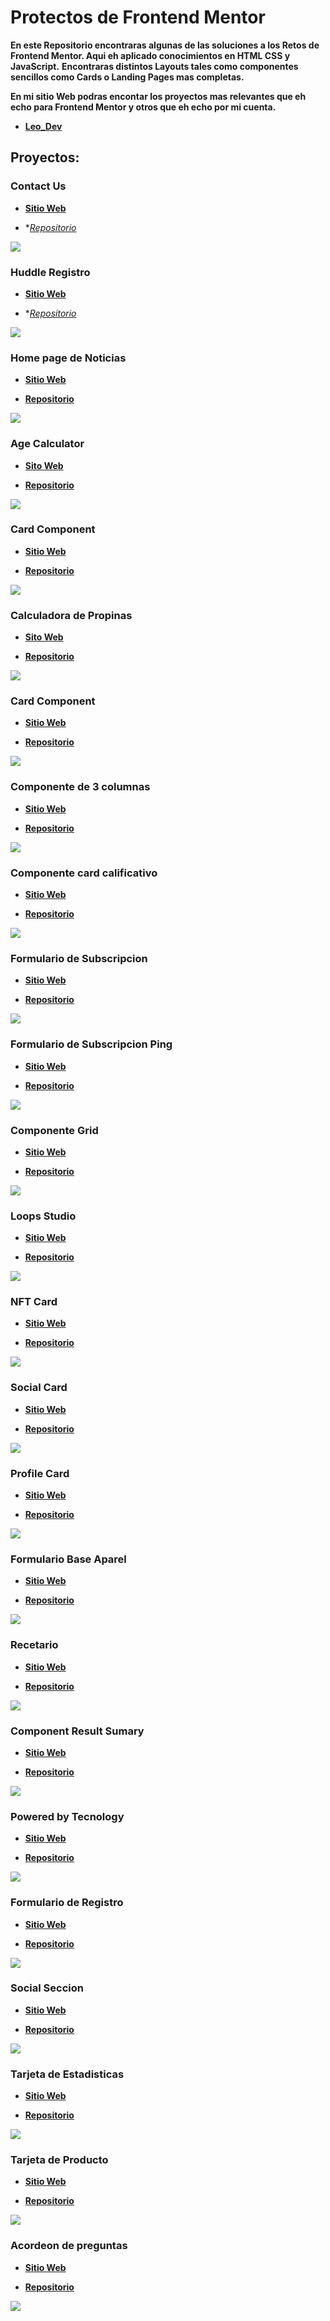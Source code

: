 # Protectos de Frontend Mentor

**En este Repositorio encontraras algunas de las soluciones a los Retos de Frontend Mentor. Aqui eh aplicado conocimientos en HTML CSS y JavaScript.**
**Encontraras distintos Layouts tales como componentes sencillos como Cards o Landing Pages mas completas.**

**En mi sitio Web podras encontar los proyectos mas relevantes que eh echo para Frontend Mentor y otros que eh echo por mi cuenta.**

- **[Leo_Dev](https://leonardo291024.github.io/Leonardo__Diaz/index.html)**

## Proyectos:

### Contact Us
- **[Sitio Web](https://Leonardo291024.github.io/Frontend_Mentor/24-contact-form)**

- **[Repositorio](https://github.com/Leonardo291024/Frontend_Mentor/tree/main/24-contact-form)*

![](./24-contact-form/images/contact-us.png)

### Huddle Registro
- **[Sitio Web](https://Leonardo291024.github.io/Frontend_Mentor/23-huddle-intro)**

- **[Repositorio](https://github.com/Leonardo291024/Frontend_Mentor/tree/main/23-huddle-intro)*

![](./23-huddle-intro/images/huddle-register.png)

### Home page de Noticias
- **[Sitio Web](https://Leonardo291024.github.io/Frontend_Mentor/00-home-page-noticias)**

- **[Repositorio](https://github.com/Leonardo291024/Frontend_Mentor/tree/main/00-home-page-noticias)**

![](./00-home-page-noticias/images/paginaDeNoticias.jpg)

### Age Calculator
- **[Sito Web](https://Leonardo291024.github.io/Frontend_Mentor/01-age-calculator)**

- **[Repositorio](https://github.com/Leonardo291024/Frontend_Mentor/tree/main/01-age-calculator)**

![](./01-age-calculator/images/calculadora-cronologica.png)

### Card Component
- **[Sitio Web](https://Leonardo291024.github.io/Frontend_Mentor/02-card-component)**

- **[Repositorio](https://github.com/Leonardo291024/Frontend_Mentor/tree/main/02-card-component)**

![](./02-card-component/images/article-preview-component.png)

### Calculadora de Propinas
- **[Sito Web](https://Leonardo291024.github.io/Frontend_Mentor/03-calculadora-propinas)**

- **[Repositorio](https://github.com/Leonardo291024/Frontend_Mentor/tree/main/03-calculadora-propinas)**

![](./03-calculadora-propinas/images/calculadoraDePropinas.jpg)

### Card Component
- **[Sitio Web](https://Leonardo291024.github.io/Frontend_Mentor/04-card-component)**

- **[Repositorio](https://github.com/Leonardo291024/Frontend_Mentor/tree/main/04-card-component)**

![](./04-card-component/images/card-order-sumary.png)

### Componente de 3 columnas
- **[Sitio Web](https://Leonardo291024.github.io/Frontend_Mentor/05-component-3-colunmas)**

- **[Repositorio](https://github.com/Leonardo291024/Frontend_Mentor/tree/main/05-component-3-colunmas)**

![](./05-component-3-colunmas/images/componente-3-columnas.png)

### Componente card calificativo
- **[Sitio Web](https://Leonardo291024.github.io/Frontend_Mentor/06-component-card-calificativo)**

- **[Repositorio](https://github.com/Leonardo291024/Frontend_Mentor/tree/main/06-component-card-calificativo)**

![](./06-component-card-calificativo/images/ComponenteCalificativo.jpg)

### Formulario de Subscripcion
- **[Sitio Web](https://Leonardo291024.github.io/Frontend_Mentor/07-formulario-subscripcion)**

- **[Repositorio](https://github.com/Leonardo291024/Frontend_Mentor/tree/main/07-formulario-subscripcion)**

![](./07-formulario-subscripcion/images/formulario-de-suscripcion.png)

### Formulario de Subscripcion Ping
- **[Sitio Web](https://Leonardo291024.github.io/Frontend_Mentor/08-formulario-ping)**

- **[Repositorio](https://github.com/Leonardo291024/Frontend_Mentor/tree/main/08-formulario-ping)**

![](./08-formulario-ping/images/ping.png)

### Componente Grid
- **[Sitio Web](https://Leonardo291024.github.io/Frontend_Mentor/09-grid-component)**

- **[Repositorio](https://github.com/Leonardo291024/Frontend_Mentor/tree/main/09-grid-component)**

![](./09-grid-component/images/componente-grid.png)

### Loops Studio
- **[Sitio Web](https://Leonardo291024.github.io/Frontend_Mentor/10-loop-studios)**

- **[Repositorio](https://github.com/Leonardo291024/Frontend_Mentor/tree/main/10-loop-studios)**

![](./10-loop-studios/images/loopsStudios.jpg)

### NFT Card
- **[Sitio Web](https://Leonardo291024.github.io/Frontend_Mentor/11-nft-card)**

- **[Repositorio](https://github.com/Leonardo291024/Frontend_Mentor/tree/main/11-nft-card)**

![](./11-nft-card/images/card-nft.png)

### Social Card
- **[Sitio Web](https://Leonardo291024.github.io/Frontend_Mentor/12-card-redes-sociales)**

- **[Repositorio](https://github.com/Leonardo291024/Frontend_Mentor/tree/main/12-card-redes-sociales)**

![](./12-card-redes-sociales/images/socialCard.jpg)

### Profile Card
- **[Sitio Web](https://Leonardo291024.github.io/Frontend_Mentor/13-profile-card-component)**

- **[Repositorio](https://github.com/Leonardo291024/Frontend_Mentor/tree/main/13-profile-card-component)**

![](./13-profile-card-component/images/component-card-profile.png)

### Formulario Base Aparel
- **[Sitio Web](https://Leonardo291024.github.io/Frontend_Mentor/14-formulario-base-aparel)**

- **[Repositorio](https://github.com/Leonardo291024/Frontend_Mentor/tree/main/14-formulario-base-aparel)**

![](./14-formulario-base-aparel/images/base-aparel.png)

### Recetario
- **[Sitio Web](https://Leonardo291024.github.io/Frontend_Mentor/15-recetario)**

- **[Repositorio](https://github.com/Leonardo291024/Frontend_Mentor/tree/main/15-recetario)**

![](./15-recetario/images/recetario.jpg)

### Component Result Sumary
- **[Sitio Web](https://Leonardo291024.github.io/Frontend_Mentor/16-result-sumary-component)**

- **[Repositorio](https://github.com/Leonardo291024/Frontend_Mentor/tree/main/16-result-sumary-component)**

![](./16-result-sumary-component/images/componente-de-resultados.png)

### Powered by Tecnology
- **[Sitio Web](https://Leonardo291024.github.io/Frontend_Mentor/17-powered-by-tecnology)**

- **[Repositorio](https://github.com/Leonardo291024/Frontend_Mentor/tree/main/17-powered-by-tecnology)**

![](./17-powered-by-tecnology/images/seccion-funcion-4-tarjetas.png)

### Formulario de Registro
- **[Sitio Web](https://Leonardo291024.github.io/Frontend_Mentor/18-formulario-reguistro)**

- **[Repositorio](https://github.com/Leonardo291024/Frontend_Mentor/tree/main/18-formulario-reguistro)**

![](./18-formulario-reguistro/images/formulario-basico.png)

### Social Seccion
- **[Sitio Web](https://Leonardo291024.github.io/Frontend_Mentor/19-social-proof-section)**

- **[Repositorio](https://github.com/Leonardo291024/Frontend_Mentor/tree/main/19-social-proof-section)**

![](./19-social-proof-section/images/seccion-prueba-social.png)

### Tarjeta de Estadisticas
- **[Sitio Web](https://Leonardo291024.github.io/Frontend_Mentor/20-tarjeta-estadisticas)**

- **[Repositorio](https://github.com/Leonardo291024/Frontend_Mentor/tree/main/20-tarjeta-estadisticas)**

![](./20-tarjeta-estadisticas/images/tarjeta-vista-previa-estadisticas.png)

### Tarjeta de Producto
- **[Sitio Web](https://Leonardo291024.github.io/Frontend_Mentor/21-card-product)**

- **[Repositorio](https://github.com/Leonardo291024/Frontend_Mentor/tree/main/21-card-product)**

![](./21-card-product/images/tarjeta-vista-previa.png)

### Acordeon de preguntas
- **[Sitio Web](https://Leonardo291024.github.io/Frontend_Mentor/22-acordeon-preguntas)**

- **[Repositorio](https://github.com/Leonardo291024/Frontend_Mentor/tree/main/22-acordeon-preguntas)**

![](./22-acordeon-preguntas/assets/acordeonDePreguntas.jpg)